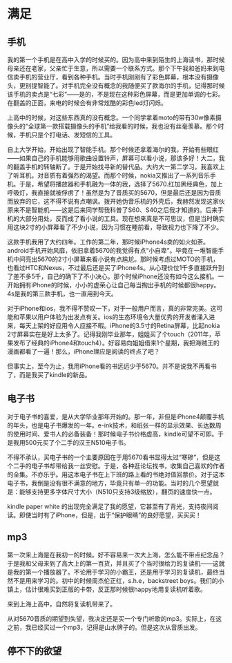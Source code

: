 # 满足

## 手机

我的第一个手机是在高中入学的时候买的。因为高中来到陌生的上海读书，那时候母亲还在老家，父亲忙于生意，所以需要一个联系方式。那个下午我和爸妈来到电信卖手机的营业厅，看到各种手机。当时手机刚刚有了彩色屏幕，根本没有摄像头，更别提智能了。对手机完全没有概念的我随便买了款海尔的手机，记得那时候该手机的卖点是“七彩”——是的，不是现在这种彩色屏幕，而是更加单调的七彩。在翻盖的正面，来电的时候会有非常炫酷的彩色led灯闪烁。

上高中的时候，对这些东西真的没有概念。一个同学拿着moto的带有30w像素摄像头的“全球第一款搭载摄像头的手机”给我看的时候，我也没有丝毫羡慕。那个时候，手机只是个打电话、发短信的工具。

自上大学开始，开始出现了智能手机。那个时候还拿着海尔的我，开始有些眼红——如果自己的手机能够用歌曲设置铃声，屏幕可以看小说，那该多好！大二，我的翻盖手机的转轴断了。于是开始找寻新的替代品。大约大一第二学习。我喜欢上了听耳机，对音质有着强烈的渴望。而那个时候，nokia又推出了一系列音乐手机。于是，希望将播放器和手机融为一体的我，选择了5670.红加黑经典色，加上呼吸灯，我直接就被俘虏了！虽然是为了音质买的5670，但是最后还是因为音质而放弃的它，这不得不说有点嘲讽。拨开她伪音乐机的外壳后，我赫然发现这家伙原来不是智能机——这是后来同学帮我科普了S60、S40之后我才知道的。后来手机的大部分用处，反而成了看小说的工具。现在想来真是不可思议，但是当时确实用这块2寸的小屏幕看了不少小说，因为习惯在睡前看，导致视力也下降了不少。

这款手机我用了大约四年。工作的第二年，那时候iPhone4s卖的如火如荼。android手机开始风靡，依旧拿着5670的我觉得有点“小自卑”。毕竟在一堆智能手机中间亮出5670的2寸小屏幕来看小说有点尴尬。那时候考虑过MOTO的手机，也看过HTC和Nexus，不过最后还是买了iPhone4s。从心理价位1千多直接跃升到了差不多5千，自己的确下了不小决心。那个时候iPhone还没有如今这么接机。一开始拥有iPhone的时候，小小的虚荣心让自己每当掏出手机的时候都很happy。4s是我的第三款手机，也一直用到今天。

对于iPhone和ios，我不得不赞叹一下，对于一般用户而言，真的非常完美。这可能和苹果以用户体验为出发点有关。ios的生态环境令大量优秀的开发者涌入进来，每天上架的好应用令人应接不暇。iPhone的3.5寸的Retina屏幕，比起nokia 2寸屏幕实在是好上太多了。记得我刚毕业那年，姐姐买了个touch（2011年，苹果发布了经典的iPhone4和touch4）。好容易向姐姐借来1个星期，我把海贼王的漫画都看了一遍！那么，iPhone理应是阅读的终点了吧？

但事实上，至今为止，我用iPhone看的书远远少于5670。并不是说我不再看书了，而是我买了kindle的新品。

## 电子书

对于电子书的喜爱，是从大学毕业那年开始的。那一年，非但是iPhone4颠覆手机的年头，也是电子书爆发的一年。e-ink技术，和纸张一样的显示效果、长达数周的使用时间、爱书人的必备装备！那时候电子书价格虚高，kindle可望不可即。于是我用500元买了个二手的汉王N510电子书。

不得不承认，买电子书的一个主要原因在于用5670看书显得太过“寒碜”，但是这个二手的电子书却带给我一丝安慰。于是，各种逛论坛找书，收集自己喜欢的作者的全集。不亦乐乎。用这本电子书在上下班的路上看的书绝对值回票价。对于这本电子书，我倒是没有很不满意的地方，毕竟只有单一的功能。当时的几个愿望就是：能够支持更多字体尺寸大小（N510只支持3级缩放），翻页的速度快一点。

kindle paper white 的出现完全满足了我的愿望，它甚至有了背光，支持夜间阅读。即使当时有了iPhone，但是，出于“保护眼睛”的良好愿望，买买买！

## mp3

第一次来上海是在我初一的时候。好不容易来一次大上海，怎么能不带点纪念品？于是我和父母来到了高大上的第一百货，并且买了个当时很给力的复读机——这就是我的第一个播放器了。不论用于学习的小霸王，还是用于学习的复读机，最终当然不是用来学习的。初中的时候周杰伦正红，s.h.e，backstreet boys。我们的小镇上，估计很难买到正版的卡带，反正那时候很happy地用复读机听着歌。

来到上海上高中，自然将复读机带来了。

从对5670音质的期望到失望，我决定还是买一个专门听歌的mp3。实际上，在这之前，我已经买过一个mp3，记得是山水牌子的。但是这次从音质出发。


## 停不下的欲望

